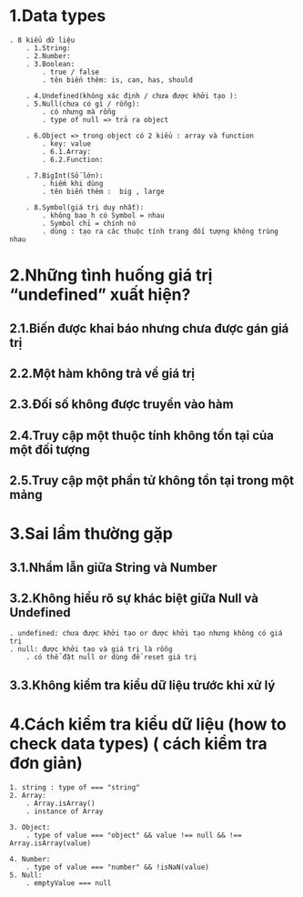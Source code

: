 # 1.Data types

    . 8 kiểu dữ liệu
        . 1.String:
        . 2.Number:
        . 3.Boolean:
            . true / false
            . tên biến thêm: is, can, has, should

        . 4.Undefined(không xác định / chưa được khởi tạo ):
        . 5.Null(chưa có gì / rỗng):
            . có nhưng mà rỗng
            . type of null => trả ra object

        . 6.Object => trong object có 2 kiểu : array và function
            . key: value
            . 6.1.Array:
            . 6.2.Function:

        . 7.BigInt(Số lớn):
            . hiếm khi dùng
            . tên biến thêm :  big , large

        . 8.Symbol(giá trị duy nhất):
            . không bao h có Symbol = nhau
            . Symbol chỉ = chính nó
            . dùng : tạo ra các thuộc tính trang đối tượng không trùng nhau

# 2.Những tình huống giá trị “undefined” xuất hiện?

## 2.1.Biến được khai báo nhưng chưa được gán giá trị

## 2.2.Một hàm không trả về giá trị

## 2.3.Đối số không được truyền vào hàm

## 2.4.Truy cập một thuộc tính không tồn tại của một đối tượng

## 2.5.Truy cập một phần tử không tồn tại trong một mảng

# 3.Sai lầm thường gặp

## 3.1.Nhầm lẫn giữa String và Number

## 3.2.Không hiểu rõ sự khác biệt giữa Null và Undefined

    . undefined: chưa được khởi tạo or được khởi tạo nhưng không có giá trị
    . null: được khởi tạo và giá trị là rỗng
        . có thể đặt null or dùng để reset giá trị

## 3.3.Không kiểm tra kiểu dữ liệu trước khi xử lý

# 4.Cách kiểm tra kiểu dữ liệu (how to check data types) ( cách kiểm tra đơn giản)

    1. string : type of === "string"
    2. Array:
        . Array.isArray()
        . instance of Array

    3. Object:
        . type of value === "object" && value !== null && !== Array.isArray(value)

    4. Number:
        . type of value === "number" && !isNaN(value)
    5. Null:
        . emptyValue === null
